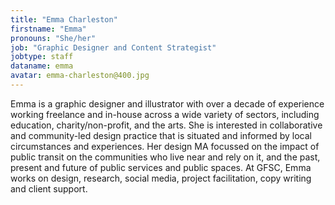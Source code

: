 ```yaml
---
title: "Emma Charleston"
firstname: "Emma"
pronouns: "She/her"
job: "Graphic Designer and Content Strategist"
jobtype: staff
dataname: emma
avatar: emma-charleston@400.jpg
---
```


Emma is a graphic designer and illustrator with over a decade of experience working freelance and in-house across a wide variety of sectors, including education, charity/non-profit, and the arts. She is interested in collaborative and community-led design practice that is situated and informed by local circumstances and experiences. Her design MA focussed on the impact of public transit on the communities who live near and rely on it, and the past, present and future of public services and public spaces. At GFSC, Emma works on design, research, social media, project facilitation, copy writing and client support.
